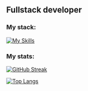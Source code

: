<h2>
Fullstack developer
</h2>

### My stack:
[![My Skills](https://skillicons.dev/icons?i=ts,react,redux,py,fastapi,nginx,docker,postgres,redis,rabbitmq,elasticsearch,grafana,prometheus,sklearn,pytorch)](https://skillicons.dev)

### My stats:
[![GitHub Streak](https://streak-stats.demolab.com?user=wlrff&theme=dark&date_format=j%20M%5B%20Y%5D)](https://git.io/streak-stats)

[![Top Langs](https://github-readme-stats.vercel.app/api/top-langs/?username=wlrff&layout=compact&theme=vision-friendly-dark)](https://github.com/anuraghazra/github-readme-stats)


